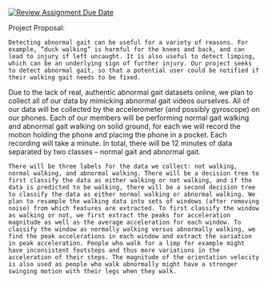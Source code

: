 [![Review Assignment Due Date](https://classroom.github.com/assets/deadline-readme-button-22041afd0340ce965d47ae6ef1cefeee28c7c493a6346c4f15d667ab976d596c.svg)](https://classroom.github.com/a/9NCpqSMm)

Project Proposal:

	Detecting abnormal gait can be useful for a variety of reasons. For example, “duck walking” is harmful for the knees and back, and can lead to injury if left uncaught. It is also useful to detect limping, which can be an underlying sign of further injury. Our project seeks to detect abnormal gait, so that a potential user could be notified if their walking gait needs to be fixed.

 Due to the lack of real, authentic abnormal gait datasets online, we plan to collect all of our data by mimicking abnormal gait videos ourselves. All of our data will be collected by the accelerometer (and possibly gyroscope) on our phones. Each of our members will be performing normal gait walking and abnormal gait walking on solid ground, for each we will record the motion holding the phone and placing the phone in a pocket. Each recording will take a minute. In total, there will be 12 minutes of data separated by two classes – normal gait and abnormal gait. 

 	There will be three labels for the data we collect: not walking, normal walking, and abnormal walking. There will be a decision tree to first classify the data as either walking or not walking, and if the data is predicted to be walking, there will be a second decision tree to classify the data as either normal walking or abnormal walking. We plan to resample the walking data into sets of windows (after removing noise) from which features are extracted. To first classify the window as walking or not, we first extract the peaks for acceleration magnitude as well as the average acceleration for each window. To classify the window as normally walking versus abnormally walking, we find the peak accelerations in each window and extract the variation in peak acceleration. People who walk for a limp for example might have inconsistent footsteps and thus more variations in the acceleration of their steps. The magnitude of the orientation velocity is also used as people who walk abnormally might have a stronger swinging motion with their legs when they walk. 
